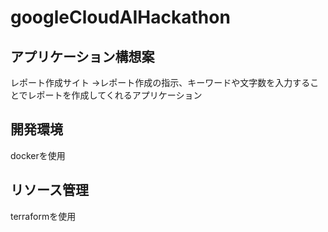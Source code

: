 # googleCloudAIHackathon

## アプリケーション構想案
レポート作成サイト
→レポート作成の指示、キーワードや文字数を入力することでレポートを作成してくれるアプリケーション

## 開発環境
dockerを使用

## リソース管理
terraformを使用

